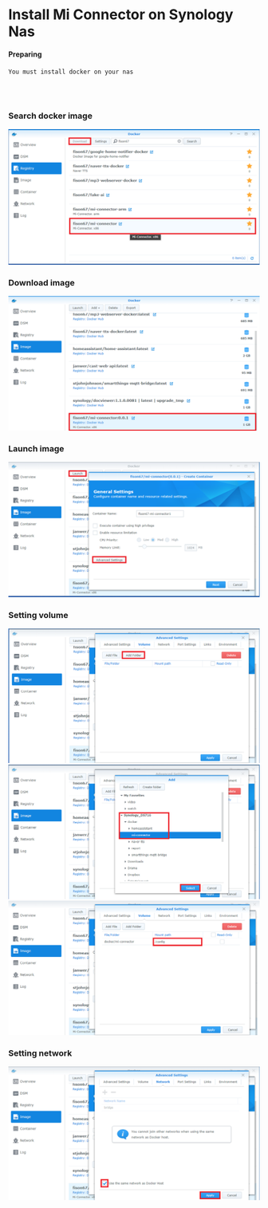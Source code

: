 # Install Mi Connector on Synology Nas


#### Preparing
```
You must install docker on your nas
```
<br/><br/>

### Search docker image
![search](../../../imgs/install/nas/search.png) 

### Download image
![image](../../../imgs/install/nas/image.png) 

### Launch image
![image](../../../imgs/install/nas/image2.png) 

### Setting volume
![image](../../../imgs/install/nas/image3.png) 
![image](../../../imgs/install/nas/image4.png) 
![image](../../../imgs/install/nas/image5.png) 


### Setting network
![image](../../../imgs/install/nas/image6.png) 
